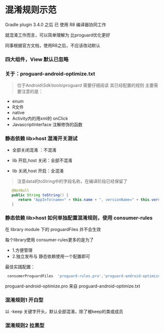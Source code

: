 # 混淆规则示范

Gradle plugin 3.4.0  之后 已 使用  R8 编译器协同工作

就混淆工作而言，可以简单理解为 比proguard优化更好

同事根据官方文档，使用R8之后，不应该改动默认


### 四大组件，View 默认已忽略

### 关于：proguard-android-optimize.txt
>位于Android\Sdk\tools\proguard
>需要仔细阅读 其已经配置的规则
主要需要注意的是：
* enum
* R文件
* native
* Activity内的用xml的 onClick
* JavascriptInterface 注解修饰的函数

### 静态依赖 lib>host  混淆开关测试
* 全部关闭混淆 ：不混淆

* lib 开启,host 关闭：全部不混淆

* lib 关闭,host 开启：全混淆
>注意data的toString中的字段名称，在编译阶段已经保留了
```java
   @NotNull
   public String toString() {
      return "AppInfo(name=" + this.name + ", versionName=" + this.versionName + ")";
   }
```

### 静态依赖 lib>host 如何单独配置混淆规则，使用 consumer-rules

在 library module 下的 proguardFiles 并不会生效

每个library使用 consumer-rules更多的是为了
* 1.方便管理
* 2.独立发布与 静态依赖使用一个配置即可

最佳实践配置：
```groovy
 consumerProguardFiles  'proguard-rules.pro','proguard-android-optimize.pro'
```
proguard-android-optimize.pro 来自 proguard-android-optimize.txt



### 混淆规则1 开白型

以 -keep 关键字开头，默认全部混淆，除了被keep的类或成员



### 混淆规则2 拉黑型

